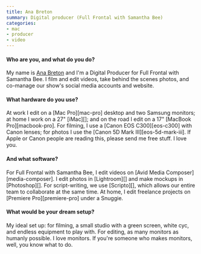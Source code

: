 ```yaml
---
title: Ana Breton
summary: Digital producer (Full Frontal with Samantha Bee)
categories:
- mac
- producer
- video
---
```


#### Who are you, and what do you do?

My name is [Ana Breton](http://www.anabretonfilms.com/ "Ana's website.") and I'm a Digital Producer for Full Frontal with Samantha Bee. I film and edit videos, take behind the scenes photos, and co-manage our show's social media accounts and website. 

#### What hardware do you use?

At work I edit on a [Mac Pro][mac-pro] desktop and two Samsung monitors; at home I work on a 27" [iMac][]; and on the road I edit on a 17" [MacBook Pro][macbook-pro]. For filming, I use a [Canon EOS C300][eos-c300] with Canon lenses; for photos I use the [Canon 5D Mark III][eos-5d-mark-iii]. If Apple or Canon people are reading this, please send me free stuff. I love you. 

#### And what software?

For Full Frontal with Samantha Bee, I edit videos on [Avid Media Composer][media-composer]. I edit photos in [Lightroom][] and make mockups in [Photoshop][]. For script-writing, we use [Scripto][], which allows our entire team to collaborate at the same time. At home, I edit freelance projects on [Premiere Pro][premiere-pro] under a Snuggie. 

#### What would be your dream setup?

My ideal set up: for filming, a small studio with a green screen, white cyc, and endless equipment to play with. For editing, as many monitors as humanly possible. I love monitors. If you're someone who makes monitors, well, you know what to do.